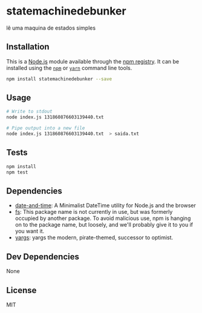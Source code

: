 # statemachinedebunker

lê uma maquina de estados simples

## Installation

This is a [Node.js](https://nodejs.org/) module available through the 
[npm registry](https://www.npmjs.com/). It can be installed using the 
[`npm`](https://docs.npmjs.com/getting-started/installing-npm-packages-locally)
or 
[`yarn`](https://yarnpkg.com/en/)
command line tools.

```sh
npm install statemachinedebunker --save
```

## Usage

```sh
# Write to stdout
node index.js 131860876603139440.txt 

# Pipe output into a new file
node index.js 131860876603139440.txt  > saida.txt
```

## Tests

```sh
npm install
npm test
```

## Dependencies

- [date-and-time](https://ghub.io/date-and-time): A Minimalist DateTime utility for Node.js and the browser
- [fs](https://ghub.io/fs): This package name is not currently in use, but was formerly occupied by another package. To avoid malicious use, npm is hanging on to the package name, but loosely, and we&#39;ll probably give it to you if you want it.
- [yargs](https://ghub.io/yargs): yargs the modern, pirate-themed, successor to optimist.

## Dev Dependencies

None

## License

MIT
